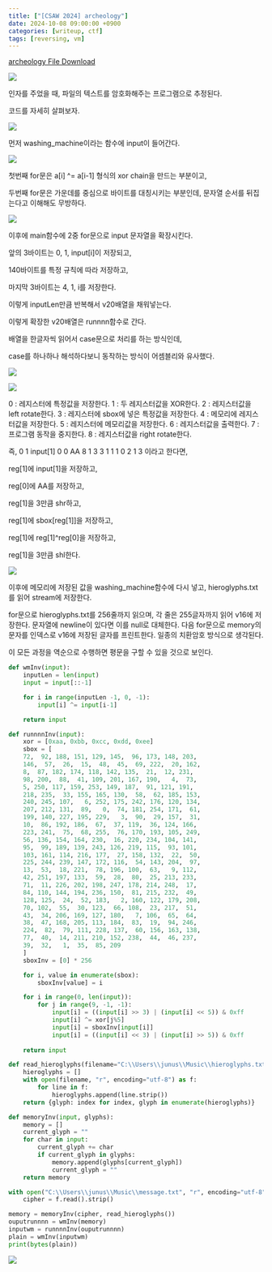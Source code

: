 ```yaml
---
title: ["[CSAW 2024] archeology"]
date: 2024-10-08 09:00:00 +0900
categories: [writeup, ctf]
tags: [reversing, vm]
---
```


[archeology File Download](https://github.com/seolaf/seolaf.github.io/blob/main/assets/bin/ctf/archeology)


![](assets/img/writeup/ctf/archeology_writeup/SyyoNhR6FhDdesCMfBCXRQrMVPYHBq_rKrmAKAvMyO4=.png)

인자를 주었을 때, 파일의 텍스트를 암호화해주는 프로그램으로 추정된다.

코드를 자세히 살펴보자.


![](assets/img/writeup/ctf/archeology_writeup/Wuq9SwyPzzNqLvR2ZsWlNkhfqk1N4v07BBE91Cyn0-c=.png)

먼저 washing\_machine이라는 함수에 input이 들어간다.

![](assets/img/writeup/ctf/archeology_writeup/7Tat2t7uR6cMS4V9Ma7mPGKYMzwwqImksARdoDThbDE=.png)

첫번째 for문은 a\[i] ^= a\[i-1] 형식의 xor chain을 만드는 부분이고,

두번째 for문은 가운데를 중심으로 바이트를 대칭시키는 부분인데, 문자열 순서를 뒤집는다고 이해해도 무방하다.

![](assets/img/writeup/ctf/archeology_writeup/1N3G4yqcD7o-uJkAs7VAn4yAkfEuUq8hKRjUSCkl70g=.png)

이후에 main함수에 2중 for문으로 input 문자열을 확장시킨다.

앞의 3바이트는 0, 1, input\[i]이 저장되고,

140바이트를 특정 규칙에 따라 저장하고,

마지막 3바이트는 4, 1, i를 저장한다.

이렇게 inputLen만큼 반복해서 v20배열을 채워넣는다.

이렇게 확장한 v20배열은 runnnn함수로 간다.

배열을 한글자씩 읽어서 case문으로 처리를 하는 방식인데,

case를 하나하나 해석하다보니 동작하는 방식이 어셈블리와 유사했다.

![](assets/img/writeup/ctf/archeology_writeup/4tXKbAjo1nGmnCIY6vOhE7gUJgtZ0lROIUVL-vekSLA=.png)

![](assets/img/writeup/ctf/archeology_writeup/7MGEHe5ZDieDq7rpgu7sbCh0NBzskTaAqItSDuuu1l8=.png)

0 : 레지스터에 특정값을 저장한다. 1 : 두 레지스터값을 XOR한다. 2 : 레지스터값을 left rotate한다. 3 : 레지스터에 sbox에 넣은 특정값을 저장한다. 4 : 메모리에 레지스터값을 저장한다. 5 : 레지스터에 메모리값을 저장한다. 6 : 레지스터값을 출력한다. 7 : 프로그램 동작을 중지한다. 8 : 레지스터값을 right rotate한다.

즉, 0 1 input\[1] 0 0 AA 8 1 3 3 1 1 1 0 2 1 3 이라고 한다면,

reg\[1]에 input\[1]을 저장하고,

reg\[0]에 AA를 저장하고,

reg\[1]을 3만큼 shr하고,

reg\[1]에 sbox\[reg\[1]]을 저장하고,

reg\[1]에 reg\[1]^reg\[0]을 저장하고,

reg\[1]을 3만큼 shl한다.

![](assets/img/writeup/ctf/archeology_writeup/v1iIouqyHfQZMtEe4CncRBf3mffBk8RJLLUOQ3HAwPg=.png)

이후에 메모리에 저장된 값을 washing\_machine함수에 다시 넣고, hieroglyphs.txt를 읽어 stream에 저장한다.

for문으로 hieroglyphs.txt를 256줄까지 읽으며, 각 줄은 255글자까지 읽어 v16에 저장한다. 문자열에 newline이 있다면 이를 null로 대체한다. 다음 for문으로 memory의 문자를 인덱스로 v16에 저장된 글자를 프린트한다. 일종의 치환암호 방식으로 생각된다.

이 모든 과정을 역순으로 수행하면 평문을 구할 수 있을 것으로 보인다.

```python
def wmInv(input):
    inputLen = len(input)
    input = input[::-1]

    for i in range(inputLen -1, 0, -1):
        input[i] ^= input[i-1]

    return input

def runnnnInv(input):
    xor = [0xaa, 0xbb, 0xcc, 0xdd, 0xee]
    sbox = [
    72,  92, 188, 151, 129, 145,  96, 173, 148, 203, 
    146,  57,  26,  15,  48,  45,  69, 222,  20, 162, 
    8,  87, 182, 174, 118, 142, 135,  21,  12, 231, 
    98, 200,  88,  41, 109, 201, 167, 190,   4,  73, 
    5, 250, 117, 159, 253, 149, 187,  91, 121, 191, 
    218, 235,  33, 155, 165, 130,  58,  62, 185, 153, 
    240, 245, 107,   6, 252, 175, 242, 176, 120, 134, 
    207, 212, 131,  89,   0,  74, 181, 254, 171,  61, 
    199, 140, 227, 195, 229,   3,  90,  29, 157,  31, 
    10,  86, 192, 186,  67,  37, 119,  36, 124, 166, 
    223, 241,  75,  68, 255,  76, 170, 193, 105, 249, 
    56, 136, 154, 164, 230,  16, 220, 234, 104, 141, 
    95,  99, 189, 139, 243, 126, 219, 115,  93, 101, 
    103, 161, 114, 216, 177,  27, 158, 132,  22,  50, 
    225, 244, 239, 147, 172, 116,  54, 143, 204,  97, 
    13,  53,  18, 221,  78, 196, 100,  63,   9, 112, 
    42, 251, 197, 133,  59,  28,  80,  25, 213, 233, 
    71,  11, 226, 202, 198, 247, 178, 214, 248,  17, 
    84, 110, 144, 194, 236, 150,  81, 215, 232,  49, 
    128, 125,  24,  52, 183,   2, 160, 122, 179, 208, 
    70, 102,  55,  30, 123,  66, 108,  23, 217,  51, 
    43,  34, 206, 169, 127, 180,   7, 106,  65,  64, 
    38,  47, 168, 205, 113, 184,  83,  19,  94, 246, 
    224,  82,  79, 111, 228, 137,  60, 156, 163, 138, 
    77,  40,  14, 211, 210, 152, 238,  44,  46, 237, 
    39,  32,   1,  35,  85, 209
    ]
    sboxInv = [0] * 256

    for i, value in enumerate(sbox):
        sboxInv[value] = i

    for i in range(0, len(input)):
        for j in range(9, -1, -1):
            input[i] = ((input[i] >> 3) | (input[i] << 5)) & 0xff
            input[i] ^= xor[j%5]
            input[i] = sboxInv[input[i]]
            input[i] = ((input[i] << 3) | (input[i] >> 5)) & 0xff
    
    return input

def read_hieroglyphs(filename="C:\\Users\\junus\\Music\\hieroglyphs.txt"):
    hieroglyphs = []
    with open(filename, "r", encoding="utf-8") as f:
        for line in f:
            hieroglyphs.append(line.strip())
    return {glyph: index for index, glyph in enumerate(hieroglyphs)}

def memoryInv(input, glyphs):
    memory = []
    current_glyph = ""
    for char in input:
        current_glyph += char
        if current_glyph in glyphs:
            memory.append(glyphs[current_glyph])
            current_glyph = ""
    return memory

with open("C:\\Users\\junus\\Music\\message.txt", "r", encoding="utf-8") as f:
    cipher = f.read().strip()

memory = memoryInv(cipher, read_hieroglyphs())
ouputrunnnn = wmInv(memory)
inputwm = runnnnInv(ouputrunnnn)
plain = wmInv(inputwm)
print(bytes(plain))
```

![](assets/img/writeup/ctf/archeology_writeup/cpuewf11OHO7CeZMFD5i758xEj0LVSSmjVUTK32gOdM=.png)

